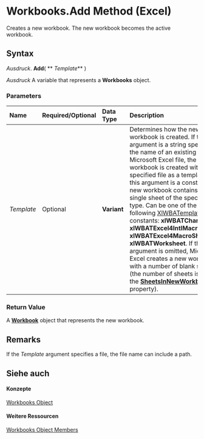 
# Workbooks.Add Method (Excel)

Creates a new workbook. The new workbook becomes the active workbook.


## Syntax

 _Ausdruck_. **Add**( ** _Template_** )

 _Ausdruck_ A variable that represents a **Workbooks** object.


### Parameters



|**Name**|**Required/Optional**|**Data Type**|**Description**|
|:-----|:-----|:-----|:-----|
| _Template_|Optional|**Variant**|Determines how the new workbook is created. If this argument is a string specifying the name of an existing Microsoft Excel file, the new workbook is created with the specified file as a template. If this argument is a constant, the new workbook contains a single sheet of the specified type. Can be one of the following [XlWBATemplate](89f3197f-df0c-4d7f-8907-b59b0a7049fd.md) constants: **xlWBATChart**, **xlWBATExcel4IntlMacroSheet**, **xlWBATExcel4MacroSheet**, or **xlWBATWorksheet**. If this argument is omitted, Microsoft Excel creates a new workbook with a number of blank sheets (the number of sheets is set by the **[SheetsInNewWorkbook](e2615d23-e0e0-34c4-0fd3-25f46a0d017b.md)** property).|

### Return Value

A  **[Workbook](8c00aa60-c974-eed3-0812-3c9625eb0d4c.md)** object that represents the new workbook.


## Remarks

If the  _Template_ argument specifies a file, the file name can include a path.


## Siehe auch


#### Konzepte


[Workbooks Object](f768da57-013a-e652-0f5d-60b03aa4240a.md)
#### Weitere Ressourcen


[Workbooks Object Members](http://msdn.microsoft.com/library/77e7bb0b-2491-d9ca-56f0-4cc77d146913%28Office.15%29.aspx)
